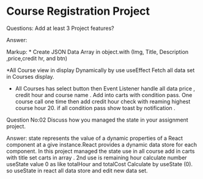 # Course Registration Project

Questions: Add at least 3 Project features?

Answer:

Markup: \* Create JSON Data Array in object.with (Img, Title, Description ,price,credit hr, and btn)

\*All Course view in display Dynamically by use useEffect Fetch all data set in Courses display.

- All Courses has select button then Event Listener handle all data price , credit hour and course name . Add into carts with condition pass. One course call one time then add credit hour check with reaming highest course hour 20. if all condition pass show toast by notification .

Question No:02
Discuss how you managed the state in your assignment project.

Answer:
state represents the value of a dynamic properties of a React component at a give instance.React provides a dynamic data store for each component. In this project managed the state use in all course add in carts with title set carts in array . 2nd use is remaining hour calculate number useState value 0 as like totalHour and totalCost Calculate by useState (0). so useState in react all data store and edit new data set.
